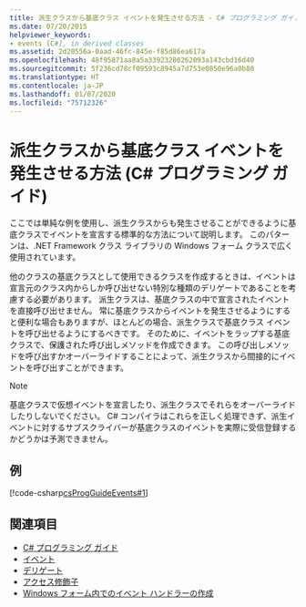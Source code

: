 ```yaml
---
title: 派生クラスから基底クラス イベントを発生させる方法 - C# プログラミング ガイド
ms.date: 07/20/2015
helpviewer_keywords:
- events [C#], in derived classes
ms.assetid: 2d20556a-0aad-46fc-845e-f85d86ea617a
ms.openlocfilehash: 48f95871aa8a5a33923286262093a143cbd16d40
ms.sourcegitcommit: 5f236cd78cf09593c8945a7d753e0850e96a0b80
ms.translationtype: HT
ms.contentlocale: ja-JP
ms.lasthandoff: 01/07/2020
ms.locfileid: "75712326"
---
```

# <a name="how-to-raise-base-class-events-in-derived-classes-c-programming-guide"></a>派生クラスから基底クラス イベントを発生させる方法 (C# プログラミング ガイド)
ここでは単純な例を使用し、派生クラスからも発生させることができるように基底クラスでイベントを宣言する標準的な方法について説明します。 このパターンは、.NET Framework クラス ライブラリの Windows フォーム クラスで広く使用されています。  
  
 他のクラスの基底クラスとして使用できるクラスを作成するときは、イベントは宣言元のクラス内からしか呼び出せない特別な種類のデリゲートであることを考慮する必要があります。 派生クラスは、基底クラスの中で宣言されたイベントを直接呼び出せません。 常に基底クラスからイベントを発生させるようにすると便利な場合もありますが、ほとんどの場合、派生クラスで基底クラス イベントを呼び出せるようにするべきです。 そのために、イベントをラップする基底クラスで、保護された呼び出しメソッドを作成できます。 この呼び出しメソッドを呼び出すかオーバーライドすることによって、派生クラスから間接的にイベントを呼び出すことができます。  
  
> [!NOTE]
> 基底クラスで仮想イベントを宣言したり、派生クラスでそれらをオーバーライドしたりしないでください。 C# コンパイラはこれらを正しく処理できず、派生イベントに対するサブスクライバーが基底クラスのイベントを実際に受信登録するかどうかは予測できません。  
  
## <a name="example"></a>例  
 [!code-csharp[csProgGuideEvents#1](~/samples/snippets/csharp/VS_Snippets_VBCSharp/csProgGuideEvents/CS/Events.cs#1)]  
  
## <a name="see-also"></a>関連項目

- [C# プログラミング ガイド](../index.md)
- [イベント](./index.md)
- [デリゲート](../delegates/index.md)
- [アクセス修飾子](../classes-and-structs/access-modifiers.md)
- [Windows フォーム内でのイベント ハンドラーの作成](../../../framework/winforms/creating-event-handlers-in-windows-forms.md)
